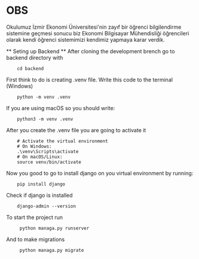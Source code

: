 # OBS
Okulumuz İzmir Ekonomi Üniversitesi'nin zayıf bir öğrenci bilgilendirme sistemine geçmesi sonucu biz Ekonomi Bilgisayar Mühendisliği öğrencileri olarak kendi öğrenci sistemimizi kendimiz yapmaya karar verdik. 

** Seting up Backend **
After cloning the development brench go to backend directory with

```
    cd backend
```

First think to do is creating .venv file. Write this code to the terminal (Windows)

```
    python -m venv .venv
```
If you are using macOS so you should write:

```
    python3 -m venv .venv
```

After you create the .venv file you are going to activate it

```
    # Activate the virtual environment
    # On Windows:
    .\venv\Scripts\activate
    # On macOS/Linux:
    source venv/bin/activate
```

Now you good to go to install django on you virtual environment by running:

```
    pip install django
```

Check if django is installed
```
    django-admin --version
```

To start the project run
```
     python managa.py runserver
```

And to make migrations
```
     python managa.py migrate
```

